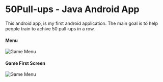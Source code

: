 # 50Pull-ups - Java Android App

This android app, is my first android application.
The main goal is to help people train to achive 50 pull-ups in a row.


#### Menu
![Game Menu](https://i.imgur.com/N6Ksken.png)



#### Game First Screen
![Game Menu](https://i.imgur.com/3DsrcFa.png)

